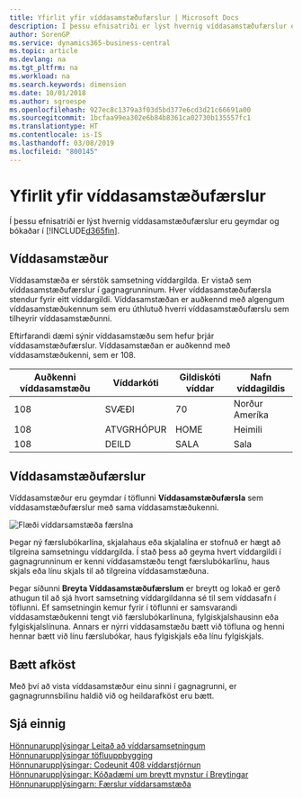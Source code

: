 ```yaml
---
title: Yfirlit yfir víddasamstæðufærslur | Microsoft Docs
description: Í þessu efnisatriði er lýst hvernig víddasamstæðufærslur eru geymdar og bókaðar í Dynamics 365.
author: SorenGP
ms.service: dynamics365-business-central
ms.topic: article
ms.devlang: na
ms.tgt_pltfrm: na
ms.workload: na
ms.search.keywords: dimension
ms.date: 10/01/2018
ms.author: sgroespe
ms.openlocfilehash: 927ec8c1379a3f03d5bd377e6cd3d21c66691a00
ms.sourcegitcommit: 1bcfaa99ea302e6b84b8361ca02730b135557fc1
ms.translationtype: HT
ms.contentlocale: is-IS
ms.lasthandoff: 03/08/2019
ms.locfileid: "800145"
---
```

# <a name="dimension-set-entries-overview"></a>Yfirlit yfir víddasamstæðufærslur
Í þessu efnisatriði er lýst hvernig víddasamstæðufærslur eru geymdar og bókaðar í [!INCLUDE[d365fin](includes/d365fin_md.md)].  

## <a name="dimension-sets"></a>Víddasamstæður  
Víddasamstæða er sérstök samsetning víddargilda. Er vistað sem víddasamstæðufærslur í gagnagrunninum. Hver víddasamstæðufærsla stendur fyrir eitt víddargildi. Víddasamstæðan er auðkennd með algengum víddasamstæðukennum sem eru úthlutuð hverri víddasamstæðufærslu sem tilheyrir víddasamstæðunni.  

Eftirfarandi dæmi sýnir víddasamstæðu sem hefur þrjár víddasamstæðufærslur. Víddasamstæðan er auðkennd með víddasamstæðukenni, sem er 108.  

|Auðkenni víddasamstæðu|Víddarkóti|Gildiskóti víddar|Nafn víddagildis|  
|----------------------|--------------------|--------------------------|--------------------------|  
|108|SVÆÐI|70|Norður Ameríka|  
|108|ATVGRHÓPUR|HOME|Heimili|  
|108|DEILD|SALA|Sala|  

## <a name="dimension-set-entries"></a>Víddasamstæðufærslur  
Víddasamstæður eru geymdar í töflunni **Víddasamstæðufærsla** sem víddasamstæðufærslur með sama víddasamstæðukenni.  

![Flæði víddarsamstæða færslna](media/dimensionentrynav7.png "Flæði víddarsamstæða færslna")  

Þegar ný færslubókarlína, skjalahaus eða skjalalína er stofnuð er hægt að tilgreina samsetningu víddargilda. Í stað þess að geyma hvert víddargildi í gagnagrunninum er kenni víddasamstæðu tengt færslubókarlínu, haus skjals eða línu skjals til að tilgreina víddasamstæðuna.  

Þegar síðunni **Breyta Víddasamstæðufærslum** er breytt og lokað er gerð athugun til að sjá hvort samsetning víddargildanna sé til sem víddasafn í töflunni. Ef samsetningin kemur fyrir í töflunni er samsvarandi víddasamstæðukenni tengt við færslubókarlínuna, fylgiskjalshausinn eða fylgiskjalslínuna. Annars er nýrri víddasamstæðu bætt við töfluna og henni hennar bætt við línu færslubókar, haus fylgiskjals eða línu fylgiskjals.  

## <a name="performance-improvement"></a>Bætt afköst  
Með því að vista víddasamstæður einu sinni í gagnagrunni, er gagnagrunnsbilinu haldið við og heildarafköst eru bætt.  

## <a name="see-also"></a>Sjá einnig  
[Hönnunarupplýsingar Leitað að víddarsamsetningum](design-details-searching-for-dimension-combinations.md)   
[Hönnunarupplýsingar töfluuppbygging](design-details-table-structure.md)   
[Hönnunarupplýsingar: Codeunit 408 víddarstjórnun](design-details-codeunit-408-dimension-management.md)   
[Hönnunarupplýsingar: Kóðadæmi um breytt mynstur í Breytingar](design-details-code-examples-of-changed-patterns-in-modifications.md)   
[Hönnunarupplýsingarn: Færslur víddarsamstæða](design-details-dimension-set-entries.md)   
